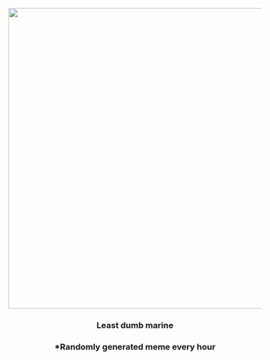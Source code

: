 <p align="center">
        <img src="https://i.redd.it/iufzy0meu4y91.jpg" width="600" height="600">
        </p>
        <h3 align="center">Least dumb marine</h3>
        <h3 align="center">*Randomly generated meme every hour</h3>
    